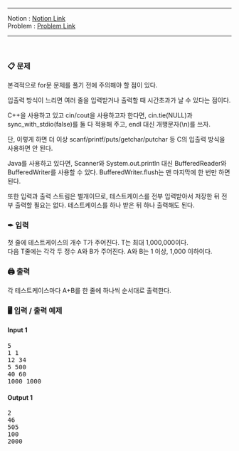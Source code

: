 ***
Notion : [Notion Link](https://west-pineapple-c4d.notion.site/5bc82b0dba0949c6a4db69371b1ad65b)  
Problem : [Problem Link](https://www.acmicpc.net/problem/15552)
***



<br/>

### 📋 문제

본격적으로 for문 문제를 풀기 전에 주의해야 할 점이 있다.  

입출력 방식이 느리면 여러 줄을 입력받거나 출력할 때 시간초과가 날 수 있다는 점이다.  

C++을 사용하고 있고 cin/cout을 사용하고자 한다면, cin.tie(NULL)과 sync_with_stdio(false)를 둘 다 적용해 주고, endl 대신 개행문자(\n)를 쓰자.  

단, 이렇게 하면 더 이상 scanf/printf/puts/getchar/putchar 등 C의 입출력 방식을 사용하면 안 된다.  

Java를 사용하고 있다면, Scanner와 System.out.println 대신 BufferedReader와 BufferedWriter를 사용할 수 있다. BufferedWriter.flush는 맨 마지막에 한 번만 하면 된다.  

또한 입력과 출력 스트림은 별개이므로, 테스트케이스를 전부 입력받아서 저장한 뒤 전부 출력할 필요는 없다. 테스트케이스를 하나 받은 뒤 하나 출력해도 된다.  

### ✒ 입력

첫 줄에 테스트케이스의 개수 T가 주어진다. T는 최대 1,000,000이다.  
다음 T줄에는 각각 두 정수 A와 B가 주어진다. A와 B는 1 이상, 1,000 이하이다.  

### 🖨 출력

각 테스트케이스마다 A+B를 한 줄에 하나씩 순서대로 출력한다.  


### 🖥 입력 / 출력 예제

#### Input 1
<pre>
5
1 1
12 34
5 500
40 60
1000 1000
</pre>

#### Output 1

<pre>
2
46
505
100
2000

</pre>
